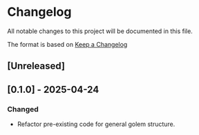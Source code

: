 # Changelog

All notable changes to this project will be documented in this file.

The format is based on [Keep a Changelog](https://keepachangelog.com/en/1.1.0/)

## [Unreleased]

## [0.1.0] - 2025-04-24

### Changed
- Refactor pre-existing code for general golem structure.